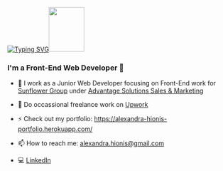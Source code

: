 [![Typing SVG](https://readme-typing-svg.herokuapp.com?font=Montserrat&color=%23FD428C&size=38&center=true&vCenter=true&lines=Hi%2C+I'm+Alex)](https://git.io/typing-svg)<img src="https://media.giphy.com/media/lSJyfxxuewjTBJZW3L/giphy.gif" width="80px" height="100px"/>

### I'm a Front-End Web Developer 🤘

- 🦄 I work as a Junior Web Developer focusing on Front-End work for [Sunflower Group](https://sunflowergroup.com/) under [Advantage Solutions Sales & Marketing ](https://advantagesolutions.net/)
- 🚀 Do occassional freelance work on [Upwork ](https://www.upwork.com/freelancers/~01f4c77eb5abe7904e)
- ⚡️ Check out my portfolio: https://alexandra-hionis-portfolio.herokuapp.com/
- 📫 How to reach me: alexandra.hionis@gmail.com
- 💻 [LinkedIn ](https://www.linkedin.com/in/alexandra-hionis/)

  <!-- ![Alex's GitHub stats](https://github-readme-stats.vercel.app/api?username=alexandra-hionis&theme=radical) -->
